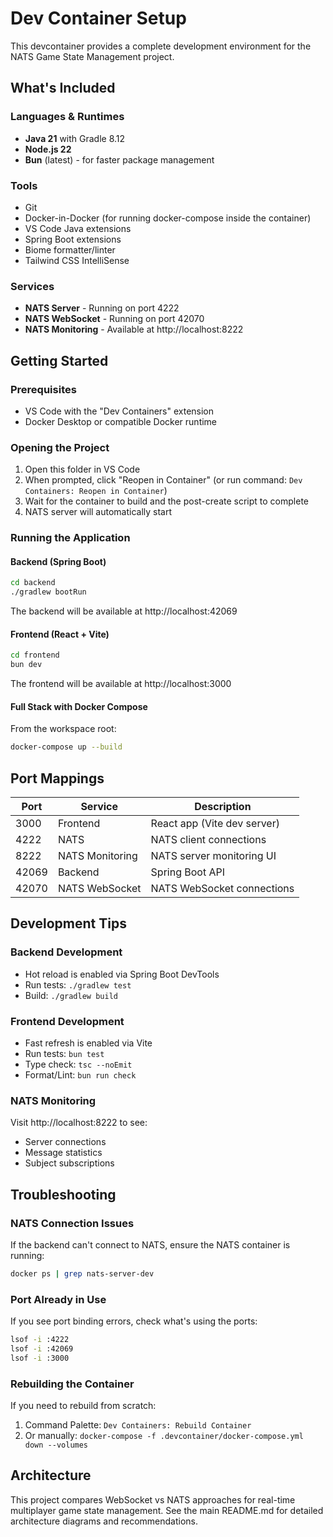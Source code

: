 # Dev Container Setup

This devcontainer provides a complete development environment for the NATS Game State Management project.

## What's Included

### Languages & Runtimes
- **Java 21** with Gradle 8.12
- **Node.js 22**
- **Bun** (latest) - for faster package management

### Tools
- Git
- Docker-in-Docker (for running docker-compose inside the container)
- VS Code Java extensions
- Spring Boot extensions
- Biome formatter/linter
- Tailwind CSS IntelliSense

### Services
- **NATS Server** - Running on port 4222
- **NATS WebSocket** - Running on port 42070
- **NATS Monitoring** - Available at http://localhost:8222

## Getting Started

### Prerequisites
- VS Code with the "Dev Containers" extension
- Docker Desktop or compatible Docker runtime

### Opening the Project

1. Open this folder in VS Code
2. When prompted, click "Reopen in Container" (or run command: `Dev Containers: Reopen in Container`)
3. Wait for the container to build and the post-create script to complete
4. NATS server will automatically start

### Running the Application

#### Backend (Spring Boot)
```bash
cd backend
./gradlew bootRun
```

The backend will be available at http://localhost:42069

#### Frontend (React + Vite)
```bash
cd frontend
bun dev
```

The frontend will be available at http://localhost:3000

#### Full Stack with Docker Compose
From the workspace root:
```bash
docker-compose up --build
```

## Port Mappings

| Port  | Service              | Description                    |
|-------|----------------------|--------------------------------|
| 3000  | Frontend             | React app (Vite dev server)    |
| 4222  | NATS                 | NATS client connections        |
| 8222  | NATS Monitoring      | NATS server monitoring UI      |
| 42069 | Backend              | Spring Boot API                |
| 42070 | NATS WebSocket       | NATS WebSocket connections     |

## Development Tips

### Backend Development
- Hot reload is enabled via Spring Boot DevTools
- Run tests: `./gradlew test`
- Build: `./gradlew build`

### Frontend Development
- Fast refresh is enabled via Vite
- Run tests: `bun test`
- Type check: `tsc --noEmit`
- Format/Lint: `bun run check`

### NATS Monitoring
Visit http://localhost:8222 to see:
- Server connections
- Message statistics
- Subject subscriptions

## Troubleshooting

### NATS Connection Issues
If the backend can't connect to NATS, ensure the NATS container is running:
```bash
docker ps | grep nats-server-dev
```

### Port Already in Use
If you see port binding errors, check what's using the ports:
```bash
lsof -i :4222
lsof -i :42069
lsof -i :3000
```

### Rebuilding the Container
If you need to rebuild from scratch:
1. Command Palette: `Dev Containers: Rebuild Container`
2. Or manually: `docker-compose -f .devcontainer/docker-compose.yml down --volumes`

## Architecture

This project compares WebSocket vs NATS approaches for real-time multiplayer game state management. See the main README.md for detailed architecture diagrams and recommendations.
